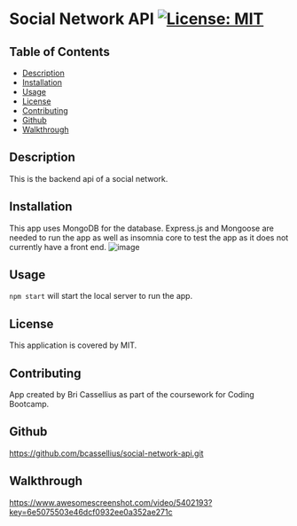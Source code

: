 # Social Network API [![License: MIT](https://img.shields.io/badge/License-MIT-yellow.svg)](https://opensource.org/licenses/MIT)

## Table of Contents
* [Description](#description)
* [Installation](#installation)
* [Usage](#usage)
* [License](#license)
* [Contributing](#contributing)
* [Github](#github)
* [Walkthrough](#tests)

<a name='description'></a>
## Description
This is the backend api of a social network.

<a name='installation'></a>
## Installation
This app uses MongoDB for the database. Express.js and Mongoose are needed to run the app as well as insomnia core to test the app as it does not currently have a front end.
![image](https://user-images.githubusercontent.com/83994997/134847270-c7325d50-72fc-4e1f-84fc-b8b0eede3d52.png)


<a name='usage'></a>
## Usage
`npm start` will start the local server to run the app.

<a name='license'></a>
## License
This application is covered by MIT.

<a name='contributing'></a>
## Contributing
App created by Bri Cassellius as part of the coursework for Coding Bootcamp.

<a name='github'></a>
## Github
https://github.com/bcassellius/social-network-api.git

<a name='tests'></a>
## Walkthrough
https://www.awesomescreenshot.com/video/5402193?key=6e5075503e46dcf0932ee0a352ae271c
